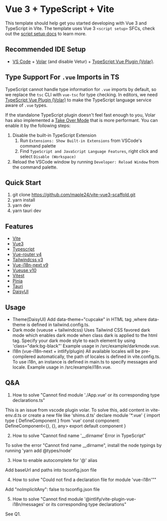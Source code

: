 # Vue 3 + TypeScript + Vite

This template should help get you started developing with Vue 3 and TypeScript in Vite. The template uses Vue 3 `<script setup>` SFCs, check out the [script setup docs](https://v3.vuejs.org/api/sfc-script-setup.html#sfc-script-setup) to learn more.

## Recommended IDE Setup

- [VS Code](https://code.visualstudio.com/) + [Volar](https://marketplace.visualstudio.com/items?itemName=Vue.volar) (and disable Vetur) + [TypeScript Vue Plugin (Volar)](https://marketplace.visualstudio.com/items?itemName=Vue.vscode-typescript-vue-plugin).

## Type Support For `.vue` Imports in TS

TypeScript cannot handle type information for `.vue` imports by default, so we replace the `tsc` CLI with `vue-tsc` for type checking. In editors, we need [TypeScript Vue Plugin (Volar)](https://marketplace.visualstudio.com/items?itemName=Vue.vscode-typescript-vue-plugin) to make the TypeScript language service aware of `.vue` types.

If the standalone TypeScript plugin doesn't feel fast enough to you, Volar has also implemented a [Take Over Mode](https://github.com/johnsoncodehk/volar/discussions/471#discussioncomment-1361669) that is more performant. You can enable it by the following steps:

1. Disable the built-in TypeScript Extension
   1. Run `Extensions: Show Built-in Extensions` from VSCode's command palette
   2. Find `TypeScript and JavaScript Language Features`, right click and select `Disable (Workspace)`
2. Reload the VSCode window by running `Developer: Reload Window` from the command palette.

## Quick Start

1. git clone https://github.com/maple24/vite-vue3-scaffold.git
2. yarn install
3. yarn dev
4. yarn tauri dev

## Features
- [Vite](https://vitejs.dev/)
- [Vue3](https://vuejs.org/)
- [Typescript](https://www.typescriptlang.org/)
- [Vue-router v4](https://router.vuejs.org/)
- [Tailwindcss v3](https://tailwindcss.com/)
- [Vue-i18n-next v9](https://vue-i18n.intlify.dev/)
- [Vueuse v10](https://vueuse.org/)
- [Vitest](https://vitest.dev/)
- [Pinia](https://pinia.vuejs.org/)
- [Tauri](https://tauri.app/)
- [DaisyUI](https://daisyui.com/)
  
## Usage
- Theme(DaisyUI)
Add data-theme="cupcake" in HTML tag ,where data-theme is defined in tailwind.config.ts.
- Dark mode (vueuse + tailwindcss)
Uses Tailwind CSS favored dark mode which enables dark mode when class dark is applied to the html tag.
Specify your dark mode style to each element by using 'class="dark:bg-black"'
Example usage in /src/example/darkmode.vue. 
- I18n (vue-i18n-next + intlify/plugin)
All available locales will be pre-compilered automatically, the path of locales is defined in vite.config.ts.
To use i18n, an instance is defined in main.ts to specify messages and locale.
Example usage in /src/example/i18n.vue.

## Q&A

1. How to solve "Cannot find module './App.vue' or its corresponding type declarations.ts"

This is an issue from vscode plugin volar.
To solve this, add content in vite-env.d.ts or create a new file like 'shims.d.ts'
declare module '\*.vue' { import type { DefineComponent } from 'vue' const component: DefineComponent<{}, {}, any> export default component }

2. How to solve "Cannot find name '\_\_dirname' Error in TypeScript"

To solve the error "Cannot find name \_\_dirname", install the node typings by running 'yarn add @types/node'

3. How to enable autocomplete for '@' alias

Add baseUrl and paths into tsconfig.json file

4. How to solve "Could not find a declaration file for module 'vue-i18n'""

Add "noImplicitAny": false to tsconfig.json file

5. How to solve "Cannot find module '@intlify/vite-plugin-vue-i18n/messages' or its corresponding type declarations"

See Q1.